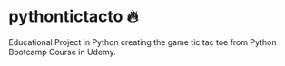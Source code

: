 # pythontictacto 🔥
Educational Project in Python creating the game tic tac toe from Python Bootcamp Course in Udemy.
